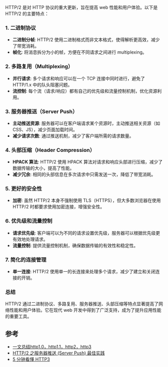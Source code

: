 
HTTP/2 是对 HTTP 协议的重大更新，旨在提高 web 性能和用户体验。以下是 HTTP/2 的主要特点：

### 1. **二进制协议**

- **二进制分帧**: HTTP/2 使用二进制格式而非文本格式，使得解析更高效，减少了带宽消耗。
- **帧化**: 将消息拆分为小的帧，方便在不同请求之间进行 multiplexing。

### 2. **多路复用（Multiplexing）**

- **并行请求**: 多个请求和响应可以在一个 TCP 连接中同时进行，避免了 HTTP/1.x 中的队头阻塞问题。
- **流控制**: 每个流（请求/响应）都有自己的优先级和流量控制机制，优化资源利用。

### 3. **服务器推送（Server Push）**

- **主动推送资源**: 服务器可以在客户端请求某个资源时，主动推送相关资源（如 CSS、JS），减少页面加载时间。
- **减少请求次数**: 通过推送机制，减少了客户端所需的请求数量。

### 4. **头部压缩（Header Compression）**

- **HPACK 算法**: HTTP/2 使用 HPACK 算法对请求和响应头部进行压缩，减少了数据传输的大小，提高了性能。
- **减少冗余**: 相同的头部信息在多次请求中只需发送一次，降低了带宽消耗。

### 5. **更好的安全性**

- **加密**: 虽然 HTTP/2 本身不强制使用 TLS（HTTPS），但大多数浏览器在使用 HTTP/2 时都要求使用加密连接，增强安全性。

### 6. **优先级和流量控制**

- **请求优先级**: 客户端可以为不同的请求设置优先级，服务器可以根据优先级更有效地处理请求。
- **流量控制**: 提供流量控制机制，确保数据传输的有效性和稳定性。

### 7. **简化的连接管理**

- **单一连接**: HTTP/2 使用单一的长连接来处理多个请求，减少了建立和关闭连接的开销。

### 总结

HTTP/2 通过二进制协议、多路复用、服务器推送、头部压缩等特点显著提高了网络性能和用户体验。它在现代 web 开发中得到了广泛支持，成为了提升应用性能的重要工具。

## 参考

* [一文总结http1.0，http1.1，http2，http3](https://juejin.cn/post/7001510315514937375?searchId=20231019122919CC14019E3A092143AB47)
* [HTTP/2 之服务器推送 (Server Push) 最佳实践](https://www.infoq.cn/article/qydn85t4g4dl4vbae3n2)
* [5 分钟看懂 HTTP3](https://www.infoq.cn/article/whcobxfbgtphy7ijv1kp)
